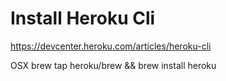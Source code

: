 # Install Heroku Cli
https://devcenter.heroku.com/articles/heroku-cli

OSX
brew tap heroku/brew && brew install heroku
